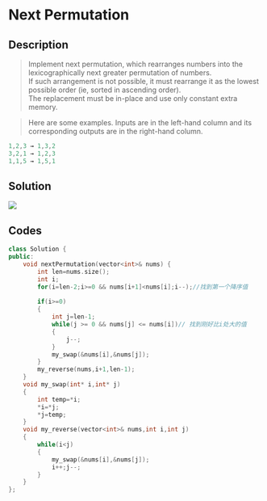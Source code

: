 #  Next Permutation
## Description
> Implement next permutation, which rearranges numbers into the lexicographically next greater permutation of numbers.  
> If such arrangement is not possible, it must rearrange it as the lowest possible order (ie, sorted in ascending order).  
> The replacement must be in-place and use only constant extra memory.

> Here are some examples. Inputs are in the left-hand column and its corresponding outputs are in the right-hand column.
```c++
1,2,3 → 1,3,2
3,2,1 → 1,2,3
1,1,5 → 1,5,1
```
## Solution
![](https://leetcode-cn.com/media/original_images/31/31_Next_Permutation.gif)
## Codes
```c++
class Solution {
public:
    void nextPermutation(vector<int>& nums) {
        int len=nums.size();
        int i;
        for(i=len-2;i>=0 && nums[i+1]<nums[i];i--);//找到第一个降序值
        
        if(i>=0)
        {
            int j=len-1;
            while(j >= 0 && nums[j] <= nums[i])// 找到刚好比i处大的值
            {
                j--;
            }
            my_swap(&nums[i],&nums[j]);
        }
        my_reverse(nums,i+1,len-1);
    }
    void my_swap(int* i,int* j)
    {
        int temp=*i;
        *i=*j;
        *j=temp;
    }
    void my_reverse(vector<int>& nums,int i,int j)
    {
        while(i<j)
        {
            my_swap(&nums[i],&nums[j]);
            i++;j--;
        }
    }
};
```